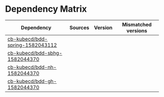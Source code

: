 # Dependency Matrix

Dependency | Sources | Version | Mismatched versions
---------- | ------- | ------- | -------------------
[cb-kubecd/bdd-spring-1582043112](https://github.com/cb-kubecd/bdd-spring-1582043112.git) |  | []() | 
[cb-kubecd/bdd-sbhg-1582044370](https://github.com/cb-kubecd/bdd-sbhg-1582044370.git) |  | []() | 
[cb-kubecd/bdd-nh-1582044370](https://github.com/cb-kubecd/bdd-nh-1582044370.git) |  | []() | 
[cb-kubecd/bdd-gh-1582044370](https://github.com/cb-kubecd/bdd-gh-1582044370.git) |  | []() | 
